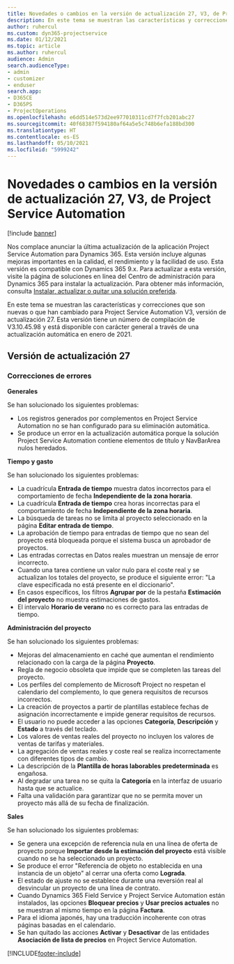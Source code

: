 ```yaml
---
title: Novedades o cambios en la versión de actualización 27, V3, de Project Service Automation
description: En este tema se muestran las características y correcciones que están disponibles en la versión de actualización 27, V3, de Project Service Automation.
author: ruhercul
ms.custom: dyn365-projectservice
ms.date: 01/12/2021
ms.topic: article
ms.author: ruhercul
audience: Admin
search.audienceType:
- admin
- customizer
- enduser
search.app:
- D365CE
- D365PS
- ProjectOperations
ms.openlocfilehash: e6dd514e573d2ee977010311cd7f7fcb201abc27
ms.sourcegitcommit: 40f68387f594180af64a5e5c748b6efa188bd300
ms.translationtype: HT
ms.contentlocale: es-ES
ms.lasthandoff: 05/10/2021
ms.locfileid: "5999242"
---
```

# <a name="whats-new-or-changed-in-project-service-automation-update-release-27-v3"></a>Novedades o cambios en la versión de actualización 27, V3, de Project Service Automation

[!include [banner](../includes/psa-now-project-operations.md)]

Nos complace anunciar la última actualización de la aplicación Project Service Automation para Dynamics 365. Esta versión incluye algunas mejoras importantes en la calidad, el rendimiento y la facilidad de uso. Esta versión es compatible con Dynamics 365 9.x. Para actualizar a esta versión, visite la página de soluciones en línea del Centro de administración para Dynamics 365 para instalar la actualización. Para obtener más información, consulta [Instalar, actualizar o quitar una solución preferida](/power-platform/admin/install-remove-preferred-solution).

En este tema se muestran las características y correcciones que son nuevas o que han cambiado para Project Service Automation V3, versión de actualización 27. Esta versión tiene un número de compilación de V3.10.45.98 y está disponible con carácter general a través de una actualización automática en enero de 2021.

## <a name="update-release-27"></a>Versión de actualización 27

### <a name="bug-fixes"></a>Correcciones de errores

**Generales**

Se han solucionado los siguientes problemas:

- Los registros generados por complementos en Project Service Automation no se han configurado para su eliminación automática.
- Se produce un error en la actualización automática porque la solución Project Service Automation contiene elementos de título y NavBarArea nulos heredados.

**Tiempo y gasto**

Se han solucionado los siguientes problemas:

- La cuadrícula **Entrada de tiempo** muestra datos incorrectos para el comportamiento de fecha **Independiente de la zona horaria**.
- La cuadrícula **Entrada de tiempo** crea horas incorrectas para el comportamiento de fecha **Independiente de la zona horaria**.
- La búsqueda de tareas no se limita al proyecto seleccionado en la página **Editar entrada de tiempo**.
- La aprobación de tiempo para entradas de tiempo que no sean del proyecto está bloqueada porque el sistema busca un aprobador de proyectos.
- Las entradas correctas en Datos reales muestran un mensaje de error incorrecto.
- Cuando una tarea contiene un valor nulo para el coste real y se actualizan los totales del proyecto, se produce el siguiente error: "La clave especificada no está presente en el diccionario".
- En casos específicos, los filtros **Agrupar por** de la pestaña **Estimación del proyecto** no muestra estimaciones de gastos.
- El intervalo **Horario de verano** no es correcto para las entradas de tiempo.

**Administración del proyecto**

Se han solucionado los siguientes problemas:

- Mejoras del almacenamiento en caché que aumentan el rendimiento relacionado con la carga de la página **Proyecto**.
- Regla de negocio obsoleta que impide que se completen las tareas del proyecto.
- Los perfiles del complemento de Microsoft Project no respetan el calendario del complemento, lo que genera requisitos de recursos incorrectos.
- La creación de proyectos a partir de plantillas establece fechas de asignación incorrectamente e impide generar requisitos de recursos.
- El usuario no puede acceder a las opciones **Categoría**, **Descripción** y **Estado** a través del teclado.
- Los valores de ventas reales del proyecto no incluyen los valores de ventas de tarifas y materiales.
- La agregación de ventas reales y coste real se realiza incorrectamente con diferentes tipos de cambio.
- La descripción de la **Plantilla de horas laborables predeterminada** es engañosa.
- Al degradar una tarea no se quita la **Categoría** en la interfaz de usuario hasta que se actualice.
- Falta una validación para garantizar que no se permita mover un proyecto más allá de su fecha de finalización.

**Sales**

Se han solucionado los siguientes problemas:

- Se genera una excepción de referencia nula en una línea de oferta de proyecto porque **Importar desde la estimación del proyecto** está visible cuando no se ha seleccionado un proyecto.
- Se produce el error "Referencia de objeto no establecida en una instancia de un objeto" al cerrar una oferta como **Lograda**.
- El estado de ajuste no se establece durante una reversión real al desvincular un proyecto de una línea de contrato.
- Cuando Dynamics 365 Field Service y Project Service Automation están instalados, las opciones **Bloquear precios** y **Usar precios actuales** no se muestran al mismo tiempo en la página **Factura**.
- Para el idioma japonés, hay una traducción incoherente con otras páginas basadas en el calendario.
- Se han quitado las acciones **Activar** y **Desactivar** de las entidades **Asociación de lista de precios** en Project Service Automation.


[!INCLUDE[footer-include](../includes/footer-banner.md)]
